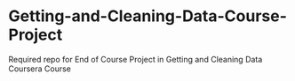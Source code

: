 Getting-and-Cleaning-Data-Course-Project
========================================

Required repo for End of Course Project in Getting and Cleaning Data Coursera Course
